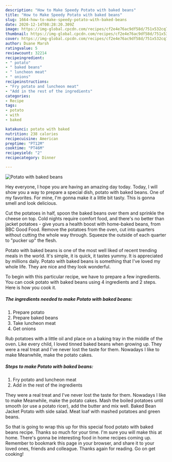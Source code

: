 ```yaml
---
description: "How to Make Speedy Potato with baked beans"
title: "How to Make Speedy Potato with baked beans"
slug: 1664-how-to-make-speedy-potato-with-baked-beans
date: 2020-12-14T08:28:20.309Z
image: https://img-global.cpcdn.com/recipes/cf2e4e76ac9df58d/751x532cq70/potato-with-baked-beans-recipe-main-photo.jpg
thumbnail: https://img-global.cpcdn.com/recipes/cf2e4e76ac9df58d/751x532cq70/potato-with-baked-beans-recipe-main-photo.jpg
cover: https://img-global.cpcdn.com/recipes/cf2e4e76ac9df58d/751x532cq70/potato-with-baked-beans-recipe-main-photo.jpg
author: Duane Marsh
ratingvalue: 5
reviewcount: 32214
recipeingredient:
- " potato"
- " baked beans"
- " luncheon meat"
- " onions"
recipeinstructions:
- "Fry potato and luncheon meat"
- "Add in the rest of the ingredients"
categories:
- Recipe
tags:
- potato
- with
- baked

katakunci: potato with baked 
nutrition: 238 calories
recipecuisine: American
preptime: "PT12M"
cooktime: "PT46M"
recipeyield: "2"
recipecategory: Dinner

---
```



![Potato with baked beans](https://img-global.cpcdn.com/recipes/cf2e4e76ac9df58d/751x532cq70/potato-with-baked-beans-recipe-main-photo.jpg)

Hey everyone, I hope you are having an amazing day today. Today, I will show you a way to prepare a special dish, potato with baked beans. One of my favorites. For mine, I'm gonna make it a little bit tasty. This is gonna smell and look delicious.

Cut the potatoes in half, spoon the baked beans over them and sprinkle the cheese on top. Cold nights require comfort food, and there&#39;s no better than jacket potatoes - give yours a health boost with home-baked beans, from BBC Good Food. Remove the potatoes from the oven, cut into quarters without cutting the whole way through. Squeeze the outside of each quarter to &#34;pucker up&#34; the flesh.

Potato with baked beans is one of the most well liked of recent trending meals in the world. It's simple, it is quick, it tastes yummy. It is appreciated by millions daily. Potato with baked beans is something that I've loved my whole life. They are nice and they look wonderful.


To begin with this particular recipe, we have to prepare a few ingredients. You can cook potato with baked beans using 4 ingredients and 2 steps. Here is how you cook it.

<!--inarticleads1-->

##### The ingredients needed to make Potato with baked beans:

1. Prepare  potato
1. Prepare  baked beans
1. Take  luncheon meat
1. Get  onions


Rub potatoes with a little oil and place on a baking tray in the middle of the oven. Like every child, I loved tinned baked beans when growing up. They were a real treat and I&#39;ve never lost the taste for them. Nowadays I like to make Meanwhile, make the potato cakes. 

<!--inarticleads2-->

##### Steps to make Potato with baked beans:

1. Fry potato and luncheon meat
1. Add in the rest of the ingredients


They were a real treat and I&#39;ve never lost the taste for them. Nowadays I like to make Meanwhile, make the potato cakes. Mash the boiled potatoes until smooth (or use a potato ricer), add the butter and mix well. Baked Bean Jacket Potato with side salad. Meat loaf with mashed potatoes and green beans. 

So that is going to wrap this up for this special food potato with baked beans recipe. Thanks so much for your time. I'm sure you will make this at home. There's gonna be interesting food in home recipes coming up. Remember to bookmark this page in your browser, and share it to your loved ones, friends and colleague. Thanks again for reading. Go on get cooking!
